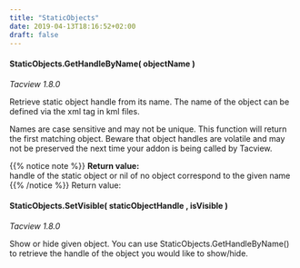 ```yaml
---
title: "StaticObjects"
date: 2019-04-13T18:16:52+02:00
draft: false
---
```



#### StaticObjects.GetHandleByName( objectName )
*Tacview 1.8.0*

Retrieve static object handle from its name.
The name of the object can be defined via the <name> xml tag in kml files.

Names are case sensitive and may not be unique.
This function will return the first matching object.
Beware that object handles are volatile and may not be preserved the next time your addon is being called by Tacview.

{{% notice note %}}
**Return value:**<br>
handle of the static object
or nil of no object correspond to the given name
{{% /notice %}}	Return value:


#### StaticObjects.SetVisible( staticObjectHandle , isVisible )
*Tacview 1.8.0*

Show or hide given object.
You can use StaticObjects.GetHandleByName() to retrieve the handle of the object you would like to show/hide.

